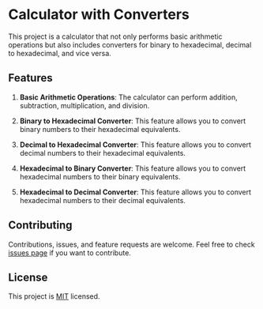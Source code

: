 # Calculator with Converters

This project is a calculator that not only performs basic arithmetic operations but also includes converters for binary to hexadecimal, decimal to hexadecimal, and vice versa.

## Features

1. **Basic Arithmetic Operations**: The calculator can perform addition, subtraction, multiplication, and division.

2. **Binary to Hexadecimal Converter**: This feature allows you to convert binary numbers to their hexadecimal equivalents.

3. **Decimal to Hexadecimal Converter**: This feature allows you to convert decimal numbers to their hexadecimal equivalents.

4. **Hexadecimal to Binary Converter**: This feature allows you to convert hexadecimal numbers to their binary equivalents.

5. **Hexadecimal to Decimal Converter**: This feature allows you to convert hexadecimal numbers to their decimal equivalents.

## Contributing

Contributions, issues, and feature requests are welcome. Feel free to check [issues page](https://github.com/your_username/your_repository/issues) if you want to contribute.

## License

This project is [MIT](LICENSE) licensed.
